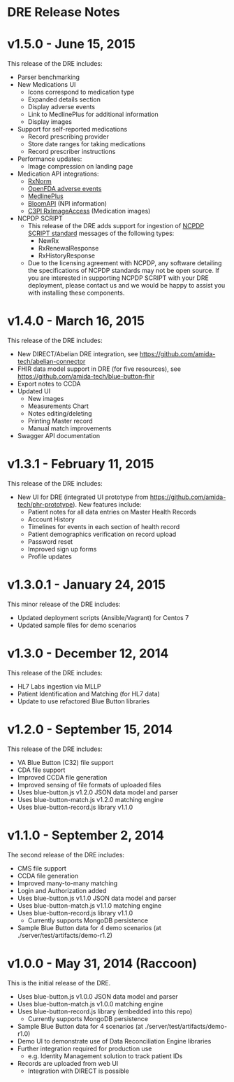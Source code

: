 # DRE Release Notes

# v1.5.0 - June 15, 2015

This release of the DRE includes:

- Parser benchmarking
- New Medications UI
    - Icons correspond to medication type
    - Expanded details section
    - Display adverse events
    - Link to MedlinePlus for additional information
    - Display images
- Support for self-reported medications
    - Record prescribing provider
    - Store date ranges for taking medications
    - Record prescriber instructions
- Performance updates:
    - Image compression on landing page
- Medication API integrations:
    - [RxNorm](http://www.nlm.nih.gov/research/umls/rxnorm/])
    - [OpenFDA adverse events](https://open.fda.gov/drug/event/)
    - [MedlinePlus](http://www.nlm.nih.gov/medlineplus/)
    - [BloomAPI](https://www.bloomapi.com/) (NPI information)
    - [C3PI RxImageAccess](http://rximage.nlm.nih.gov/docs/doku.php) (Medication images)
- NCPDP SCRIPT
    - This release of the DRE adds support for ingestion of [NCPDP SCRIPT standard](https://www.ncpdp.org/Standards/Standards-Info)
    messages of the following types:
        - NewRx
        - RxRenewalResponse
        - RxHistoryResponse
    - Due to the licensing agreement with NCPDP, any software detailing the
    specifications of NCPDP standards may not be open source. If you are interested
    in supporting NCPDP SCRIPT with your DRE deployment, please contact us and we
    would be happy to assist you with installing these components. 
 

# v1.4.0 - March 16, 2015

This release of the DRE includes:

- New DIRECT/Abelian DRE integration, see https://github.com/amida-tech/abelian-connector
- FHIR data model support in DRE (for five resources), see https://github.com/amida-tech/blue-button-fhir
- Export notes to CCDA
- Updated UI
    - New images
    - Measurements Chart
    - Notes editing/deleting
    - Printing Master record
    - Manual match improvements
- Swagger API documentation

# v1.3.1 - February 11, 2015

This release of the DRE includes:

- New UI for DRE (integrated UI prototype from https://github.com/amida-tech/phr-prototype). New features include:
    - Patient notes for all data entries on Master Health Records
    - Account History
    - Timelines for events in each section of health record
    - Patient demographics verification on record upload
    - Password reset
    - Improved sign up forms
    - Profile updates

# v1.3.0.1 - January 24, 2015

This minor release of the DRE includes:

- Updated deployment scripts (Ansible/Vagrant) for Centos 7
- Updated sample files for demo scenarios

# v1.3.0 - December 12, 2014

This release of the DRE includes:

- HL7 Labs ingestion via MLLP
- Patient Identification and Matching (for HL7 data)
- Update to use refactored Blue Button libraries


# v1.2.0 - September 15, 2014

This release of the DRE includes:

- VA Blue Button (C32) file support
- CDA file support
- Improved CCDA file generation
- Improved sensing of file formats of uploaded files
- Uses blue-button.js v1.2.0 JSON data model and parser
- Uses blue-button-match.js v1.2.0 matching engine
- Uses blue-button-record.js library v1.1.0


# v1.1.0 - September 2, 2014

The second release of the DRE includes:

- CMS file support
- CCDA file generation
- Improved many-to-many matching
- Login and Authorization added
- Uses blue-button.js v1.1.0 JSON data model and parser
- Uses blue-button-match.js v1.1.0 matching engine
- Uses blue-button-record.js library v1.1.0
	- Currently supports MongoDB persistence
- Sample Blue Button data for 4 demo scenarios (at ./server/test/artifacts/demo-r1.2)

# v1.0.0 - May 31, 2014 (Raccoon)

This is the initial release of the DRE.

- Uses blue-button.js v1.0.0 JSON data model and parser
- Uses blue-button-match.js v1.0.0 matching engine
- Uses blue-button-record.js library (embedded into this repo)
	- Currently supports MongoDB persistence
- Sample Blue Button data for 4 scenarios (at ./server/test/artifacts/demo-r1.0)
- Demo UI to demonstrate use of Data Reconciliation Engine libraries
- Further integration required for production use
	- e.g. Identity Management solution to track patient IDs
- Records are uploaded from web UI
	- Integration with DIRECT is possible
